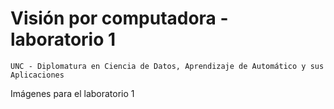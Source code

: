 # Visión por computadora - laboratorio 1

`UNC - Diplomatura en Ciencia de Datos, Aprendizaje de Automático y sus Aplicaciones`

Imágenes para el laboratorio 1

